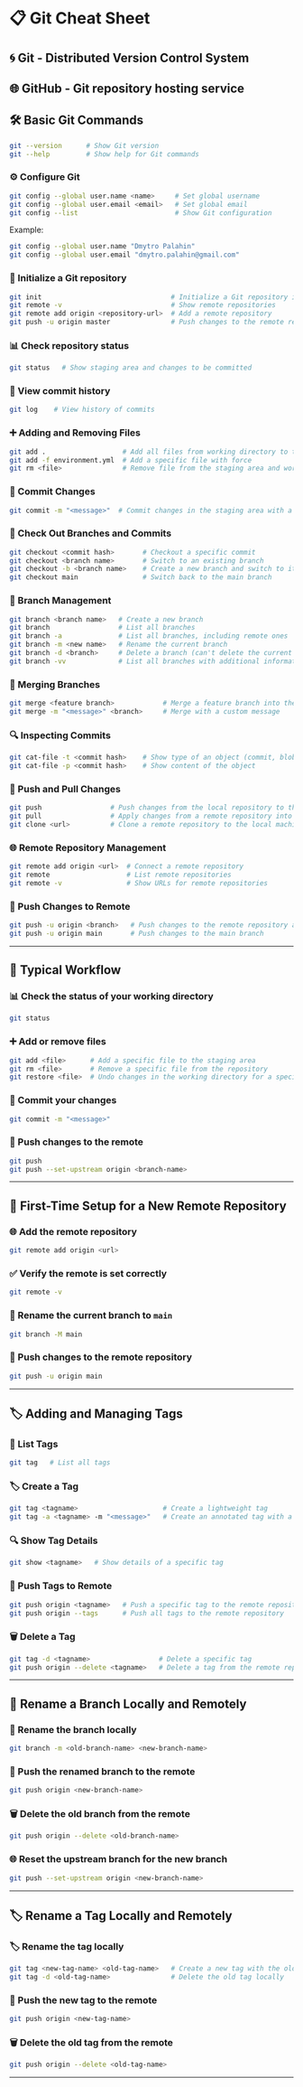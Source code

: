 # 📋 Git Cheat Sheet

## 🌀 Git - Distributed Version Control System

## 🌐 GitHub - Git repository hosting service

## 🛠️ Basic Git Commands

```bash
git --version      # Show Git version
git --help         # Show help for Git commands
```

### ⚙️ Configure Git

```bash
git config --global user.name <name>     # Set global username
git config --global user.email <email>   # Set global email
git config --list                        # Show Git configuration
```

Example:

```bash
git config --global user.name "Dmytro Palahin"
git config --global user.email "dmytro.palahin@gmail.com"
```

### 🏁 Initialize a Git repository

```bash
git init                                # Initialize a Git repository in the project
git remote -v                           # Show remote repositories
git remote add origin <repository-url>  # Add a remote repository
git push -u origin master               # Push changes to the remote repository
```

### 📊 Check repository status

```bash
git status   # Show staging area and changes to be committed
```

### 📜 View commit history

```bash
git log    # View history of commits
```

### ➕ Adding and Removing Files

```bash
git add .                   # Add all files from working directory to the staging area
git add -f environment.yml  # Add a specific file with force
git rm <file>               # Remove file from the staging area and working directory
```

### 💾 Commit Changes

```bash
git commit -m "<message>"  # Commit changes in the staging area with a message
```

### 🌿 Check Out Branches and Commits

```bash
git checkout <commit hash>       # Checkout a specific commit
git checkout <branch name>       # Switch to an existing branch
git checkout -b <branch name>    # Create a new branch and switch to it
git checkout main                # Switch back to the main branch
```

### 🌲 Branch Management

```bash
git branch <branch name>   # Create a new branch
git branch                 # List all branches
git branch -a              # List all branches, including remote ones
git branch -m <new name>   # Rename the current branch
git branch -d <branch>     # Delete a branch (can't delete the current branch)
git branch -vv             # List all branches with additional information
```

### 🔀 Merging Branches

```bash
git merge <feature branch>            # Merge a feature branch into the current branch
git merge -m "<message>" <branch>     # Merge with a custom message
```

### 🔍 Inspecting Commits

```bash
git cat-file -t <commit hash>    # Show type of an object (commit, blob, etc.)
git cat-file -p <commit hash>    # Show content of the object
```

### 🔄 Push and Pull Changes

```bash
git push                 # Push changes from the local repository to the remote
git pull                 # Apply changes from a remote repository into your current local branch
git clone <url>          # Clone a remote repository to the local machine
```

### 🌐 Remote Repository Management

```bash
git remote add origin <url>  # Connect a remote repository
git remote                   # List remote repositories
git remote -v                # Show URLs for remote repositories
```

### 🚀 Push Changes to Remote

```bash
git push -u origin <branch>   # Push changes to the remote repository and track the branch
git push -u origin main       # Push changes to the main branch
```

---

## 🔄 Typical Workflow

### 📊 Check the status of your working directory

```bash
git status
```

### ➕ Add or remove files

```bash
git add <file>      # Add a specific file to the staging area
git rm <file>       # Remove a specific file from the repository
git restore <file>  # Undo changes in the working directory for a specific file
```

### 💾 Commit your changes

```bash
git commit -m "<message>"
```

### 🚀 Push changes to the remote

```bash
git push
git push --set-upstream origin <branch-name>
```

---

## 🌟 First-Time Setup for a New Remote Repository

### 🌐 Add the remote repository

```bash
git remote add origin <url>
```

### ✅ Verify the remote is set correctly

```bash
git remote -v
```

### 🌿 Rename the current branch to `main`

```bash
git branch -M main
```

### 🚀 Push changes to the remote repository

```bash
git push -u origin main
```

---

## 🏷️ Adding and Managing Tags

### 📜 List Tags

```bash
git tag   # List all tags
```

### 🏷️ Create a Tag

```bash
git tag <tagname>                     # Create a lightweight tag
git tag -a <tagname> -m "<message>"   # Create an annotated tag with a message
```

### 🔍 Show Tag Details

```bash
git show <tagname>   # Show details of a specific tag
```

### 🚀 Push Tags to Remote

```bash
git push origin <tagname>   # Push a specific tag to the remote repository
git push origin --tags      # Push all tags to the remote repository
```

### 🗑️ Delete a Tag

```bash
git tag -d <tagname>                 # Delete a specific tag
git push origin --delete <tagname>   # Delete a tag from the remote repository
```

---

## 🔄 Rename a Branch Locally and Remotely

### 🌿 Rename the branch locally

```bash
git branch -m <old-branch-name> <new-branch-name>
```

### 🚀 Push the renamed branch to the remote

```bash
git push origin <new-branch-name>
```

### 🗑️ Delete the old branch from the remote

```bash
git push origin --delete <old-branch-name>
```

### 🌐 Reset the upstream branch for the new branch

```bash
git push --set-upstream origin <new-branch-name>
```

---

## 🏷️ Rename a Tag Locally and Remotely

### 🏷️ Rename the tag locally

```bash
git tag <new-tag-name> <old-tag-name>   # Create a new tag with the old tag's commit
git tag -d <old-tag-name>               # Delete the old tag locally
```

### 🚀 Push the new tag to the remote

```bash
git push origin <new-tag-name>
```

### 🗑️ Delete the old tag from the remote

```bash
git push origin --delete <old-tag-name>
```

---
